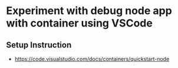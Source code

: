# Experiment with debug node app with container using VSCode

## Setup Instruction

- https://code.visualstudio.com/docs/containers/quickstart-node